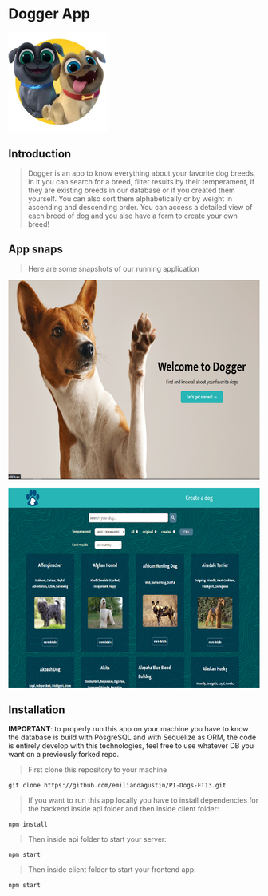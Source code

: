 # Dogger App

<p align="left">
  <img height="200" src="./dog.png" />
</p>

## Introduction

>Dogger is an app to know everything about your favorite dog breeds, in it you can search for a breed, filter results by their temperament, if they are existing breeds in our database or if you created them yourself. You can also sort them alphabetically or by weight in ascending and descending order.
You can access a detailed view of each breed of dog and you also have a form to create your own breed!

## App snaps

> Here are some snapshots of our running application
<p align="left">
  <img height="400" width="auto" src="./1.PNG" />
</p>

<p align="right">
  <img height="400" width="auto" src="./2.PNG" />
</p>

## Installation

__IMPORTANT__: to properly run this app on your machine you have to know the database is build with PosgreSQL and with Sequelize as ORM, the code is entirely develop with this technologies, feel free to use whatever DB you want on a previously forked repo.

>First clone this repository to your machine
```
git clone https://github.com/emilianoagustin/PI-Dogs-FT13.git
```

>If you want to run this app locally you have to install dependencies for the backend inside api folder and then inside client folder:
```
npm install
```

>Then inside api folder to start your server:
```
npm start
```

>Then inside client folder to start your frontend app:
```
npm start
```

